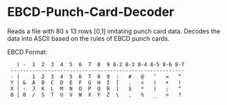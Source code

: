 # EBCD-Punch-Card-Decoder
Reads a file with 80 x 13 rows [0,1] imitating punch card data. Decodes the data into ASCII based on the rules of EBCD punch cards.

EBCD Format:
```
   | -  1  2  3  4  5  6  7  8  9 8-2 8-3 8-4 8-5 8-6 8-7
 --------------------------------------------------------
 - |    1  2  3  4  5  6  7  8  9  :   #   @   ‘   =   “
 Y | &  A  B  C  D  E  F  G  H  I  [   .   <   (   +   !
 X | -  J  K  L  M  N  O  P  Q  R  ]   $   *   )   ;   ^
 0 | 0  /  S  T  U  V  W  X  Y  Z  \   ,   %   _   >   ?
